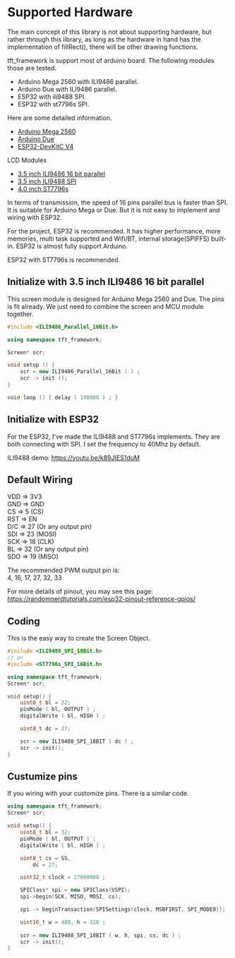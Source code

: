 # Supported Hardware

The main concept of this library is not about supporting hardware, but rather through this library, as long as the hardware in hand has the implementation of fillRect(), there will be other drawing functions.

tft_framework is support most of arduino board. The following modules those are tested.

- Arduino Mega 2560 with ILI9486 parallel.
- Arduino Due with ILI9486 parallel.
- ESP32 with ili9488 SPI.
- ESP32 with st7796s SPI.

Here are some detailed information.
- [Arduino Mega 2560](https://docs.arduino.cc/hardware/mega-2560)
- [Arduino Due](https://docs.arduino.cc/hardware/due)
- [ESP32-DevKitC V4](https://docs.espressif.com/projects/esp-idf/en/latest/esp32/hw-reference/esp32/get-started-devkitc.html)

LCD Modules
- [3.5 inch ILI9486 16 bit  parallel](http://www.lcdwiki.com/zh/3.5inch_16BIT_Module_ILI9486_SKU:MRB3503)
- [3.5 inch ILI9488 SPI](http://www.lcdwiki.com/zh/3.5inch_SPI_Module_ILI9488_SKU:MSP3520)
- [4.0 inch ST7796s](http://www.lcdwiki.com/zh/3.5inch_SPI_Module_ILI9488_SKU:MSP3520)

In terms of transmission, the speed of 16 pins parallel bus is faster than SPI. It is suitable for Arduino Mega or Due. But it is not easy to implement and wiring with ESP32.

For the project, ESP32 is recommended. It has higher performance, more memories, multi task supported and Wifi/BT, internal storage(SPIFFS) built-in. ESP32 is almost fully support Arduino. 

ESP32 with ST7796s is recommended.

## Initialize with 3.5 inch ILI9486 16 bit  parallel
This screen module is designed for Arduino Mega 2560 and Due. The pins is fit already. We just need to combine the screen and MCU module together.

```cpp
#include <ILI9486_Parallel_16Bit.h>

using namespace tft_framework;

Screen* scr;

void setup () {
    scr = new ILI9486_Parallel_16Bit ( ) ;
    scr -> init ();
}

void loop () { delay ( 100000 ) ; }
```

## Initialize with ESP32

For the ESP32, I've made the ILI9488 and ST7796s implements. They are both connecting with SPI. I set the frequency to 40Mhz by default.

ILI9488 demo: https://youtu.be/k89JIES1duM

## Default Wiring
VDD => 3V3\
GND => GND\
CS  => 5 (CS)\
RST => EN\
D/C => 27 (Or any output pin)\
SDI => 23 (MOSI)\
SCK => 18 (CLK)\
BL  => 32 (Or any output pin)\
SDO => 19 (MISO)

The recommended PWM output pin is:\
4, 16, 17, 27, 32, 33

For more details of pinout, you may see this page:\
https://randomnerdtutorials.com/esp32-pinout-reference-gpios/
## Coding
This is the easy way to create the Screen Object.
```cpp
#include <ILI9488_SPI_18Bit.h>
// or
#include <ST7796s_SPI_16Bit.h>
```

```cpp
using namespace tft_framework;
Screen* scr;

void setup() {
	uint8_t bl = 32;
	pinMode ( bl, OUTPUT ) ;
	digitalWrite ( bl, HIGH ) ;

	uint8_t dc = 27;

	scr = new ILI9488_SPI_18BIT ( dc ) ;
	scr -> init();
}
```

## Custumize pins
If you wiring with your customize pins. There is a similar code.
```cpp
using namespace tft_framework;
Screen* scr;

void setup() {
	uint8_t bl = 32;
	pinMode ( bl, OUTPUT ) ;
	digitalWrite ( bl, HIGH ) ;

	uint8_t cs = SS,
		dc = 27;

	uint32_t clock = 27000000 ;

	SPIClass* spi = new SPIClass(VSPI);
	spi->begin(SCK, MISO, MOSI, cs);

	spi -> beginTransaction(SPISettings(clock, MSBFIRST, SPI_MODE0));

	uint16_t w = 480, h = 320 ;
	
	scr = new ILI9488_SPI_18BIT ( w, h, spi, cs, dc ) ;
	scr -> init();
}
```
